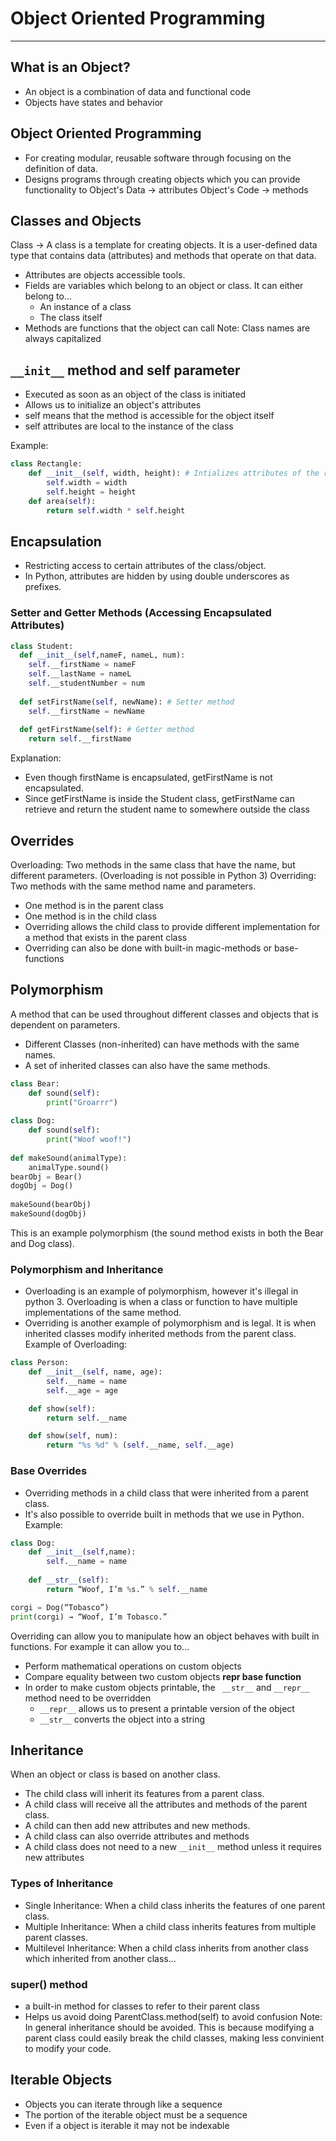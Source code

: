 # Object Oriented Programming
---
## What is an Object?
* An object is a combination of data and functional code
* Objects have states and behavior
## Object Oriented Programming
* For creating modular, reusable software through focusing on the definition of data.
* Designs programs through creating objects which you can provide functionality to
Object's Data -> attributes
Object's Code -> methods
## Classes and Objects
Class -> A class is a template for creating objects. It is a user-defined data type that contains data (attributes) and methods that operate on that data.
* Attributes are objects accessible tools. 
* Fields are variables which belong to an object or class. It can either belong to...
    * An instance of a class
    * The class itself
* Methods are functions that the object can call
Note: Class names are always capitalized 
## ```__init__``` method and self parameter
* Executed as soon as an object of the class is initiated
* Allows us to initialize an object's attributes
* self means that the method is accessible for the object itself
* self attributes are local to the instance of the class

Example:
```python
class Rectangle:
    def __init__(self, width, height): # Intializes attributes of the rectangle class: width and height
        self.width = width
        self.height = height
    def area(self):
        return self.width * self.height
```

## Encapsulation
* Restricting access to certain attributes of the class/object.
* In Python, attributes are hidden by using double underscores as prefixes.

### Setter and Getter Methods (Accessing Encapsulated Attributes)
```python
class Student:
  def __init__(self,nameF, nameL, num):
    self.__firstName = nameF
    self.__lastName = nameL
    self.__studentNumber = num
  
  def setFirstName(self, newName): # Setter method
    self.__firstName = newName
    
  def getFirstName(self): # Getter method
    return self.__firstName
```
Explanation: 
* Even though firstName is encapsulated, getFirstName is not encapsulated.
* Since getFirstName is inside the Student class, getFirstName can retrieve and return the student name to somewhere outside the class
## Overrides
Overloading: Two methods in the same class that have the name, but different parameters. (Overloading is not possible in Python 3)
Overriding: Two methods with the same method name and parameters.
* One method is in the parent class 
* One method is in the child class 
* Overriding allows the child class to provide different implementation for a method that exists in the parent class
* Overriding can also be done with built-in magic-methods or base-functions
## Polymorphism
A method that can be used throughout different classes and objects that is dependent on parameters. 
* Different Classes (non-inherited) can have methods with the same names. 
* A set of inherited classes can also have the same methods.
```python
class Bear:
    def sound(self):
        print("Groarrr")
 
class Dog:
    def sound(self):
        print("Woof woof!")
 
def makeSound(animalType):
    animalType.sound()
bearObj = Bear()
dogObj = Dog()
 
makeSound(bearObj)
makeSound(dogObj)
```
This is an example polymorphism (the sound method exists in both the Bear and Dog class).
### Polymorphism and Inheritance
* Overloading is an example of polymorphism, however it's illegal in python 3. Overloading is when a class or function to have multiple implementations of the same method.
* Overriding is another example of polymorphism and is legal. It is when inherited classes modify inherited methods from the parent class. 
Example of Overloading:
```python
class Person:
    def __init__(self, name, age):
        self.__name = name
        self.__age = age

    def show(self):
        return self.__name

    def show(self, num):
        return "%s %d" % (self.__name, self.__age)
```
### Base Overrides
* Overriding methods in a child class that were inherited from a parent class.
* It's also possible to override built in methods that we use in Python. 
Example:
```python
class Dog:
	def __init__(self,name):
		self.__name = name
	
	def __str__(self):
		return “Woof, I’m %s.” % self.__name

corgi = Dog(“Tobasco”)
print(corgi) → “Woof, I’m Tobasco.”
```
Overriding can allow you to manipulate how an object behaves with built in functions. For example it can allow you to...
* Perform mathematical operations on custom objects
* Compare equality between two custom objects
**repr base function**
* In order to make custom objects printable, the ``` __str__``` and ```__repr__``` method need to be overridden
	* ```__repr__``` allows us to present a printable version of the object
	* ```__str__``` converts the object into a string

## Inheritance 
When an object or class is based on another class.
* The child class will inherit its features from a parent class. 
* A child class will receive all the attributes and methods of the parent class. 
* A child can then add new attributes and new methods.
* A child class can also override attributes and methods 
* A child class does not need to a new ```__init__``` method unless it requires new attributes
### Types of Inheritance
* Single Inheritance: When a child class inherits the features of one parent class. 
* Multiple Inheritance: When a child class inherits features from multiple parent classes. 
* Multilevel Inheritance: When a child class inherits from another class which inherited from another class...
### super() method
* a built-in method for classes to refer to their parent class
* Helps us avoid doing ParentClass.method(self) to avoid confusion
Note: In general inheritance should be avoided. This is because modifying a parent class could easily break the child classes, making less convinient to modify your code. 
## Iterable Objects
* Objects you can iterate through like a sequence
* The portion of the iterable object must be a sequence
* Even if a object is iterable it may not be indexable







